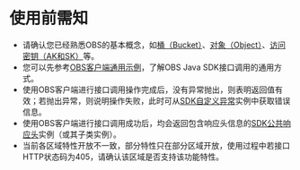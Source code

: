 # 使用前需知<a name="obs_21_0101"></a>

-   请确认您已经熟悉OBS的基本概念，如[桶（Bucket）](http://support.huaweicloud.com/productdesc-obs/obs_03_0207.html)、[对象（Object）](http://support.huaweicloud.com/productdesc-obs/obs_03_0206.html)、[访问密钥（AK和SK）](http://support.huaweicloud.com/productdesc-obs/obs_03_0208.html)等。
-   您可以先参考[OBS客户端通用示例](OBS客户端通用示例.md)，了解OBS Java SDK接口调用的通用方式。
-   使用OBS客户端进行接口调用操作完成后，没有异常抛出，则表明返回值有效；若抛出异常，则说明操作失败，此时可从[SDK自定义异常](SDK自定义异常.md)实例中获取错误信息。
-   使用OBS客户端进行接口调用成功后，均会返回包含响应头信息的[SDK公共响应头](SDK公共响应头.md)实例（或其子类实例）。
-   当前各区域特性开放不一致，部分特性只在部分区域开放，使用过程中若接口HTTP状态码为405，请确认该区域是否支持该功能特性。

